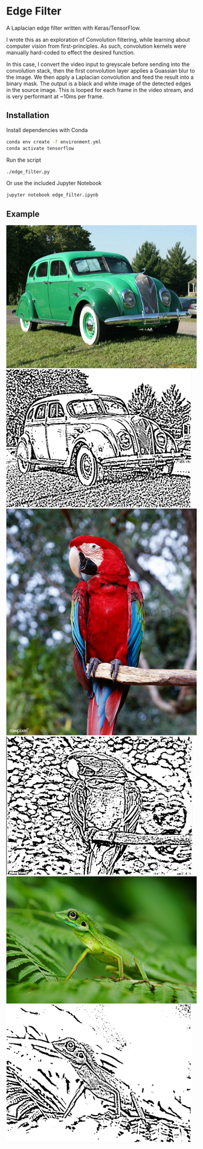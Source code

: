 # Edge Filter

A Laplacian edge filter written with Keras/TensorFlow.

I wrote this as an exploration of Convolution filtering, while learning about computer vision from first-principles. As such, convolution kernels were manually hard-coded to effect the desired function.

In this case, I convert the video input to greyscale before sending into the convolution stack, then the first convolution layer applies a Guassian blur to the image.
We then apply a Laplacian convolution and feed the result into a binary mask. The output is a black and white image of the detected edges in the source image. This is looped for each frame in the video stream, and is very performant at ~10ms per frame.

## Installation

Install dependencies with Conda

```bash
conda env create -f environment.yml
conda activate tensorflow
```

Run the script

```bash
./edge_filter.py
```

Or use the included Jupyter Notebook

```bash
jupyter notebook edge_filter.ipynb
```

## Example

![old fancy car](examples/old-fancy-car.jpg)
![processed](examples/old-fancy-car-processed.jpg)
![parrot](examples/parrot.jpg)
![processed](examples/parrot-processed.png)
![green lizard](examples/green_lizard.jpg)
![processed](examples/green_lizard-processed.jpg)
